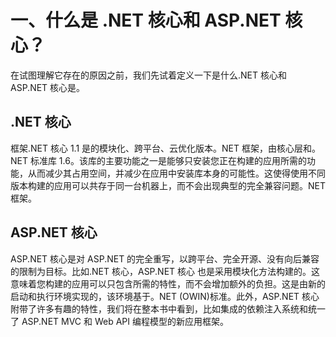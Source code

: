 # 一、什么是 .NET 核心和 ASP.NET 核心？

在试图理解它存在的原因之前，我们先试着定义一下是什么.NET 核心和 ASP.NET 核心是。

##  .NET 核心

框架.NET 核心 1.1 是的模块化、跨平台、云优化版本。NET 框架，由核心层和。NET 标准库 1.6。该库的主要功能之一是能够只安装您正在构建的应用所需的功能，从而减少其占用空间，并减少在应用中安装库本身的可能性。这使得使用不同版本构建的应用可以共存于同一台机器上，而不会出现典型的完全兼容问题。NET 框架。

## ASP.NET 核心

ASP.NET 核心是对 ASP.NET 的完全重写，以跨平台、完全开源、没有向后兼容的限制为目标。比如.NET 核心，ASP.NET 核心 也是采用模块化方法构建的。这意味着您构建的应用可以只包含所需的特性，而不会增加额外的负担。这是由新的启动和执行环境实现的，该环境基于。NET (OWIN)标准。此外，ASP.NET 核心 附带了许多有趣的特性，我们将在整本书中看到，比如集成的依赖注入系统和统一了 ASP.NET MVC 和 Web API 编程模型的新应用框架。